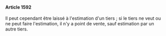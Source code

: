#### Article 1592

Il peut cependant être laissé à l'estimation d'un tiers ; si le tiers ne veut ou ne peut faire l'estimation, il n'y a point de vente, sauf estimation par un autre tiers.

